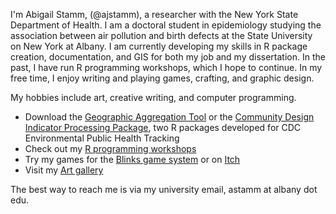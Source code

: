 I'm Abigail Stamm, (@ajstamm), a researcher with the New York State Department of Health. I am a doctoral student in epidemiology studying the association between air pollution and birth defects at the State University on New York at Albany. I am currently developing my skills in R package creation, documentation, and GIS for both my job and my dissertation. In the past, I have run R programming workshops, which I hope to continue. In my free time, I enjoy writing and playing games, crafting, and graphic design.

My hobbies include art, creative writing, and computer programming. 
* Download the [Geographic Aggregation Tool](https://github.com/ajstamm/gatpkg) or the [Community Design Indicator Processing Package](https://github.com/ajstamm/cdccommdes), two R packages developed for CDC Environmental Public Health Tracking
* Check out my [R programming workshops](https://ajstamm.github.io/titanic)
* Try my games for the [Blinks game system](https://github.com/ajstamm/blinks_public) or on [Itch](https://ajstamm.itch.io)
* Visit my [Art gallery](https://anabiyeni.deviantart.com)

The best way to reach me is via my university email, astamm at albany dot edu. 


<!---
- 👋 Hi, I’m 
- 👀 I’m interested in ...
- 🌱 I’m currently learning ...
- 💞️ I’m looking to collaborate on ...
- 📫 How to reach me ...

ajstamm/ajstamm is a ✨ special ✨ repository because its `README.md` (this file) appears on your GitHub profile.
You can click the Preview link to take a look at your changes.
--->

